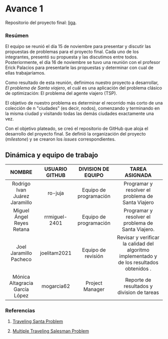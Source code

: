 # Avance 1

Repositorio del proyecto final: [liga](https://github.com/mogarcia62/Proyecto-final-equipo3-meo-2021).

### Resúmen

El equipo se reunió el día 15 de noviembre para presentar y discutir las propuestas de problemas para el proyecto final. Cada uno de los integrantes, presentó su propuesta y las discutimos entre todos.
Posteriormente, el día 16 de noviembre se tuvo una reunión con el profesor Erick Palacios para presentarle las propuestas y determinar con cual de ellas trabajaríamos.

Como resultado de esta reunión, definimos nuestro proyecto a desarrollar, *El problema de Santa viajero*, el cuál es una aplicación del problema clásico de optimización: El problema del agente viajero (TSP).

El objetivo de nuestro problema es  determinar el recorrido más corto de una colección de n "ciudades" (es decir, nodos), comenzando y terminando en la misma ciudad y visitando todas las demás ciudades exactamente una vez.

Con el objetivo plateado, se creó el repositorio de GitHub que aloja el desarrollo del proyecto final. Se definió la organización del proyecto (*milestone*) y se crearon los *issues* correspondientes.

## Dinámica y equipo de trabajo



|             NOMBRE             | USUARIO GITHUB |        DIVISION DE EQUIPO        |                                                          TAREA ASIGNADA                                                          |
|:------------------------------:|:--------------:|:--------------------------------:|:--------------------------------------------------------------------------------------------------------------------------------:|
|     Rodrigo Ivan Juárez Jaramillo     |   ro-juja      |      Equipo de programación      |                  Programar y resolver el problema de Santa Viajero                 |
|       Miguel Ángel Reyes Retana       |  rrmiguel-2401 |      Equipo de programación      |                  Programar y resolver el problema de Santa Viajero.                  |
|       Joel Jaramillo Pacheco          |  joelitam2021  |      Equipo de revisión          | Revisar y verificar la calidad del algoritmo implementado y de los resultados obtenidos . |
|    Mónica Altagracia García López     |   mogarcia62   | Project Manager     |                                            Reporte de resultados y division de tareas      |

### Referencias

1) [Traveling Santa Problem](https://www.kaggle.com/c/traveling-santa-problem/data?select=santa_cities.csv)

2) [Multiple Traveling Salesman Problem](https://colab.research.google.com/github/cvxpy/cvxpy/blob/master/examples/notebooks/WWW/mTSP_en.ipynb)
